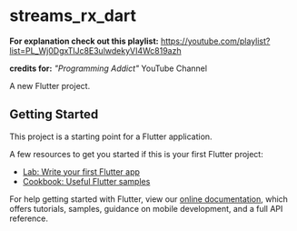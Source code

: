 # streams_rx_dart
**For explanation check out this playlist:** https://youtube.com/playlist?list=PL_Wj0DgxTlJc8E3ulwdekyVI4Wc819azh

**credits for:** _"Programming Addict"_ YouTube Channel

A new Flutter project.

## Getting Started

This project is a starting point for a Flutter application.

A few resources to get you started if this is your first Flutter project:

- [Lab: Write your first Flutter app](https://flutter.dev/docs/get-started/codelab)
- [Cookbook: Useful Flutter samples](https://flutter.dev/docs/cookbook)

For help getting started with Flutter, view our
[online documentation](https://flutter.dev/docs), which offers tutorials,
samples, guidance on mobile development, and a full API reference.
